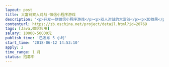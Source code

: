 ```yaml
---                
layout: post       
title: 大富翁双人对战-微信小程序游戏           
description: '<p>开发一款微信小程序游戏</p><p>双人对战的大富翁</p><p>3D效果</p><p>可参照微信小游戏：   小富婆</p><p>详聊微信：zhaodongbusy</p>'     
contenturl: https://zb.oschina.net/project/detail.html?id=20769      
tags: [Java,微信应用]            
salary: 10000-50000元          
publish_time: '已发布 5 小时'         
start_time: '2018-06-12 14:53:10'           
apply: 2                   
time_range: 1 月              
status: 招募中                  
---                 
```

